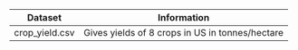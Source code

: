 | Dataset  | Information  |
|---|---|
| crop_yield.csv  |  Gives yields of 8 crops in US in tonnes/hectare |
